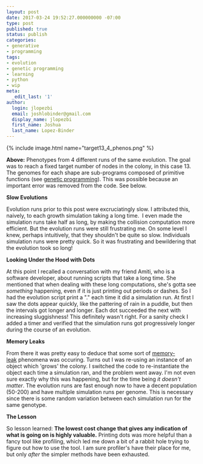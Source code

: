 ```yaml
---
layout: post
date: 2017-03-24 19:52:27.000000000 -07:00
type: post
published: true
status: publish
categories:
- generative
- programming
tags:
- evolution
- genetic programming
- learning
- python
- wip
meta:
  _edit_last: '1'
author:
  login: jlopezbi
  email: joshlobinder@gmail.com
  display_name: jlopezbi
  first_name: Joshua
  last_name: Lopez-Binder
---
```



{% include image.html name="target13_4_phenos.png" %}

<p><strong>Above:</strong> Phenotypes from 4 different runs of the same evolution. The goal was to reach a fixed target number of nodes in the colony, in this case 13. The genomes for each shape are sub-programs composed of primitive functions (see <a href="https://en.wikipedia.org/wiki/Genetic_programming">genetic programming</a>). This was possible because an important error was removed from the code. See below.</p>
<p><strong>Slow Evolutions</strong></p>
<p>Evolution runs prior to this post were excruciatingly slow. I attributed this, naively, to each growth simulation taking a long time.  I even made the simulation runs take half as long, by making the collision computation more efficient. But the evolution runs were still frustrating me. On some level I knew, perhaps intuitively, that they shouldn't be quite so slow. Individuals simulation runs were pretty quick. So it was frustrating and bewildering that the evolution took so long!</p>
<p><strong>Looking Under the Hood with Dots</strong></p>
<p>At this point I recalled a conversation with my friend Amiti, who is a software developer, about running scripts that take a long time. She mentioned that when dealing with these long computations, she's gotta see <em>something </em>happening, even if it is just printing out periods or dashes. So I had the evolution script print a "." each time it did a simulation run. At first I saw the dots appear quickly, like the pattering of rain in a puddle, but then the intervals got longer and longer. Each dot succeeded the next with increasing sluggishness! This definitely wasn't right. For a sanity check I added a timer and verified that the simulation runs got progressively longer during the course of an evolution.</p>
<p><strong>Memory Leaks</strong></p>
<p>From there it was pretty easy to deduce that some sort of <a href="https://en.wikipedia.org/wiki/Memory_leak">memory-leak</a> phenomena was occuring. Turns out I was re-using an instance of an object which 'grows' the colony. I switched the code to re-instantiate the object each time a simulation ran, and the problem went away. I'm not even sure exactly why this was happening, but for the time being <em>it doesn't matter</em>.<em> </em>The evolution runs are fast enough now to have a decent population (50-200) and have multiple simulation runs per genome. This is necessary since there is some random variation between each simulation run for the same genotype.</p>
<p><strong>The Lesson</strong></p>
<p>So lesson learned: <strong>The lowest cost change that gives any indication of what is going on is highly valuable.</strong> Printing dots was more helpful than a fancy tool like profiling, which led me down a bit of a rabbit hole trying to figure out how to use the tool. I am sure profiler's have their place for me, but only <em>after</em> the simpler methods have been exhausted.</p>
<p>&nbsp;</p>
